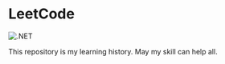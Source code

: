 # LeetCode

![.NET](https://github.com/lag945/LeetCode/workflows/.NET/badge.svg?branch=main)

This repository is my learning history.
May my skill can help all.
